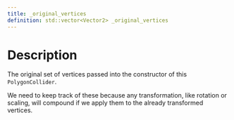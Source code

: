 ```yaml
---
title: _original_vertices
definition: std::vector<Vector2> _original_vertices
---
```


# Description

The original set of vertices passed into the constructor of this `PolygonCollider`.

We need to keep track of these because any transformation, like rotation or scaling, will compound if we apply them to the already transformed vertices.
